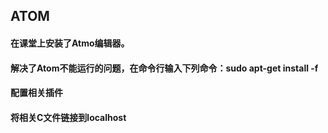 ## ATOM
#### 在课堂上安装了Atmo编辑器。
#### 解决了Atom不能运行的问题，在命令行输入下列命令：sudo apt-get install -f
#### 配置相关插件
#### 将相关C文件链接到localhost

